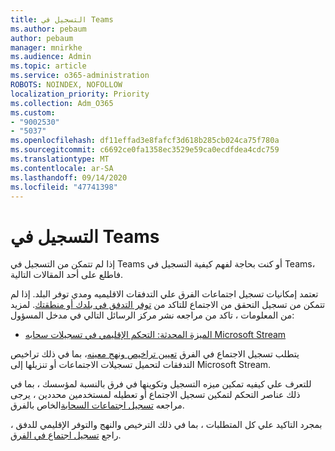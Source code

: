 ```yaml
---
title: التسجيل في Teams
ms.author: pebaum
author: pebaum
manager: mnirkhe
ms.audience: Admin
ms.topic: article
ms.service: o365-administration
ROBOTS: NOINDEX, NOFOLLOW
localization_priority: Priority
ms.collection: Adm_O365
ms.custom:
- "9002530"
- "5037"
ms.openlocfilehash: df11effad3e8fafcf3d618b285cb024ca75f780a
ms.sourcegitcommit: c6692ce0fa1358ec3529e59ca0ecdfdea4cdc759
ms.translationtype: MT
ms.contentlocale: ar-SA
ms.lasthandoff: 09/14/2020
ms.locfileid: "47741398"
---
```

# <a name="recording-in-teams"></a>التسجيل في Teams

إذا لم تتمكن من التسجيل في Teams أو كنت بحاجة لفهم كيفية التسجيل في Teams، فاطلع على أحد المقالات التالية.

تعتمد إمكانيات تسجيل اجتماعات الفرق علي التدفقات الاقليميه ومدي توفر البلد.  إذا لم تتمكن من تسجيل التحقق من الاجتماع للتاكد من [توفر التدفق في بلدك أو منطقتك](https://docs.microsoft.com/stream/faq#which-regions-does-microsoft-stream-host-my-data-in).  لمزيد من المعلومات ، تاكد من مراجعه نشر مركز الرسائل التالي في مدخل المسؤول:

- [الميزة المحدثة: التحكم الإقليمي في تسجيلات سحابه Microsoft Stream](https://admin.microsoft.com/AdminPortal/Home#/MessageCenter?id=MC214327)

يتطلب تسجيل الاجتماع في الفرق [تعيين تراخيص ونهج معينه](https://docs.microsoft.com/microsoftteams/cloud-recording#prerequisites-for-teams-cloud-meeting-recording)، بما في ذلك تراخيص التدفقات لتحميل تسجيلات الاجتماعات أو تنزيلها إلى Microsoft Stream.

للتعرف علي كيفيه تمكين ميزه التسجيل وتكوينها في فرق بالنسبة لمؤسسك ، بما في ذلك عناصر التحكم لتمكين تسجيل الاجتماع أو تعطيله لمستخدمين محددين ، يرجى مراجعه [تسجيل اجتماعات السحابة](https://docs.microsoft.com/microsoftteams/cloud-recording)الخاص بالفرق.

بمجرد التاكيد علي كل المتطلبات ، بما في ذلك الترخيص والنهج والتوفر الإقليمي للدفق ، راجع [تسجيل اجتماع في الفرق](https://support.office.com/article/34dfbe7f-b07d-4a27-b4c6-de62f1348c24).

